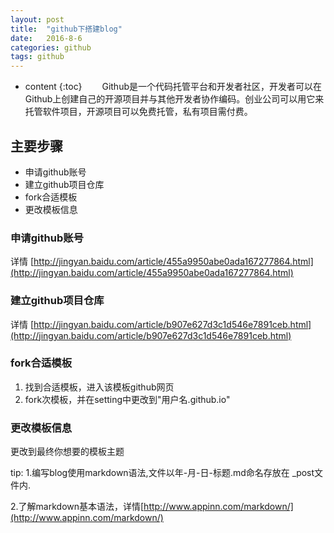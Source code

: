 ```yaml
---
layout: post
title:  "github下搭建blog"
date:   2016-8-6 
categories: github
tags: github
---
```


* content
{:toc}
　　Github是一个代码托管平台和开发者社区，开发者可以在Github上创建自己的开源项目并与其他开发者协作编码。创业公司可以用它来托管软件项目，开源项目可以免费托管，私有项目需付费。




## 主要步骤
* 申请github账号
* 建立github项目仓库
* fork合适模板
* 更改模板信息

### 申请github账号

详情 [http://jingyan.baidu.com/article/455a9950abe0ada167277864.html](http://jingyan.baidu.com/article/455a9950abe0ada167277864.html)

### 建立github项目仓库

详情 [http://jingyan.baidu.com/article/b907e627d3c1d546e7891ceb.html](http://jingyan.baidu.com/article/b907e627d3c1d546e7891ceb.html)

### fork合适模板

1. 找到合适模板，进入该模板github网页
2. fork次模板，并在setting中更改到"用户名.github.io"

### 更改模板信息

更改到最终你想要的模板主题

tip:
1.编写blog使用markdown语法,文件以年-月-日-标题.md命名存放在 _post文件内.

2.了解markdown基本语法，详情[http://www.appinn.com/markdown/](http://www.appinn.com/markdown/)
